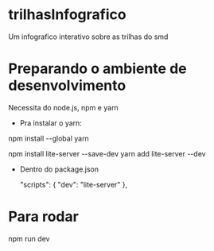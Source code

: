 # trilhasInfografico
 Um infografico interativo sobre as trilhas do smd

# Preparando o ambiente de desenvolvimento
Necessita do node.js, npm e yarn

- Pra instalar o yarn:

npm install --global yarn

npm install lite-server --save-dev
yarn add lite-server --dev

- Dentro do package.json

  "scripts": {
    "dev": "lite-server"
  },

# Para rodar
npm run dev

